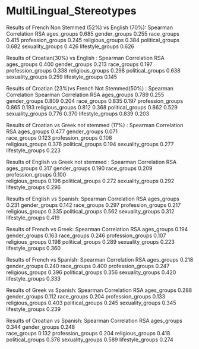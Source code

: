 # MultiLingual_Stereotypes






Results of French Non Stemmed (52%) vs English (70%): 
                       Spearman Correlation RSA
ages_groups                                    0.685
gender_groups                                  0.255
race_groups                                    0.415
profession_groups                            0.245
religious_groups                              0.384
political_groups                             0.682
sexuality_groups                             0.426
lifestyle_groups                         0.626





Results of Croatian(30%) vs English : 
                        Spearman Correlation RSA
ages_groups                                   0.400
gender_groups                               0.213
race_groups                                 0.197
profession_groups                          0.338
religious_groups                           0.298
political_groups                              0.638
sexuality_groups                            0.259
lifestyle_groups                             0.145





Results of Croatian (23%)vs French Not Stemmed(50%) : 
                    Spearman Correlation    Spearman Correlation RSA
ages_groups                 0.789                   0.255
gender_groups               0.809                   0.204
race_groups                 0.835                   0.197
profession_groups           0.865                   0.193
religious_groups            0.812                   0.368
political_groups            0.862                   0.529
sexuality_groups            0.776                   0.370
lifestyle_groups            0.839                   0.203



Results of Croatian vs Greek not stemmed (17%) : 
                      Spearman Correlation RSA
ages_groups                                 0.477 
gender_groups                               0.071   
race_groups                                   0.123
profession_groups                           0.108        
religious_groups                            0.376
political_groups                            0.194 
sexuality_groups                             0.277
lifestyle_groups                             0.223





Results of English vs Greek not stemmed  : 
                        Spearman Correlation RSA
ages_groups                                   0.317
gender_groups                                0.190
race_groups                                    0.209
profession_groups                            0.100      
religious_groups                            0.196
political_groups                            0.272
sexuality_groups                           0.292
lifestyle_groups                           0.296


Results of English vs Spanish: 
                       Spearman Correlation RSA
ages_groups                                 0.231
gender_groups                              0.142 
race_groups                               0.297
profession_groups                           0.217  
religious_groups                             0.335
political_groups                              0.562
sexuality_groups                            0.312
lifestyle_groups                            0.419

Results of French vs Greek: 
                      Spearman Correlation RSA
ages_groups                                   0.194
gender_groups                               0.163
race_groups                               0.246
profession_groups                             0.107
religious_groups                              0.198
political_groups                          0.289
sexuality_groups                             0.223
lifestyle_groups                            0.360


Results of French vs Spanish: 
                       Spearman Correlation RSA
ages_groups                                 0.218
gender_groups                              0.240
race_groups                                 0.400
profession_groups                          0.247
religious_groups                         0.396
political_groups                          0.356
sexuality_groups                            0.420
lifestyle_groups                               0.333




Results of Greek vs Spanish: 
                        Spearman Correlation RSA
ages_groups                               0.288
gender_groups                                0.112 
race_groups                           0.204
profession_groups                         0.133
religious_groups                         0.403
political_groups                      0.245
sexuality_groups                       0.345
lifestyle_groups                       0.239



Results of Croatian vs Spanish: 
                       Spearman Correlation RSA
ages_groups                              0.344
gender_groups                             0.248  
race_groups                             0.132
profession_groups                    0.204
religious_groups                          0.418
political_groups                          0.378
sexuality_groups                      0.589
lifestyle_groups                        0.274






